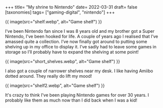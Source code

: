 +++
title= "My shrine to Nintendo"
date= 2022-03-31
draft= false
[taxonomies]
tags= ["gaming-digital", "nintendo"]
+++

{{ image(src="shelf.webp", alt="Game shelf") }}

I’ve been Nintendo fan since I was 8 years old and my brother got a Super Nintendo, I've been hooked for life. A couple of years ago I realised that I’ve amassed quite a collection. I’ve now finally got around to putting some shelving up in my office to display it. I’ve sadly had to leave some games in storage so I’ll probably have to expand the shelving at some point!

{{ image(src="short_shelves.webp", alt="Game shelf") }}

I also got a couple of narrower shelves near my desk. I like having Amiibo dotted around. They really do lift my mood!

{{ image(src="shelf2.webp", alt="Game shelf") }}

It's crazy to think I've been playing Nintendo games for over 30 years. I probably like them as much now than I did back when I was a kid!
